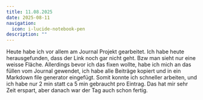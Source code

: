 ```yaml
---
title: 11.08.2025
date: 2025-08-11
navigation:
  icon: i-lucide-notebook-pen
description: ""
---
```


Heute habe ich vor allem am Journal Projekt gearbeitet. Ich habe heute herausgefunden, dass der Link noch gar nicht geht. Bzw man sieht nur eine weisse Fläche. Allerdings bevor ich das fixen wollte, habe ich mich an das füllen vom Journal gewendet, ich habe alle Beiträge kopiert und in ein Markdown file generator eingefügt. Somit konnte ich schneller arbeiten, und ich habe nur 2 min statt ca 5 min gebraucht pro Eintrag. Das hat mir sehr Zeit erspart, aber danach war der Tag auch schon fertig.
